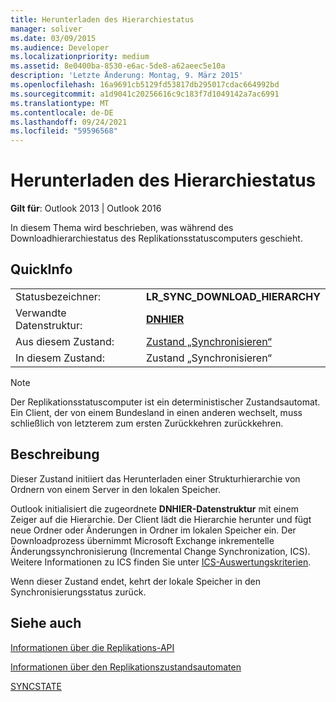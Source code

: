 ```yaml
---
title: Herunterladen des Hierarchiestatus
manager: soliver
ms.date: 03/09/2015
ms.audience: Developer
ms.localizationpriority: medium
ms.assetid: 8e0400ba-8530-e6ac-5de8-a62aeec5e10a
description: 'Letzte Änderung: Montag, 9. März 2015'
ms.openlocfilehash: 16a9691cb5129fd53817db295017cdac664992bd
ms.sourcegitcommit: a1d9041c20256616c9c183f7d1049142a7ac6991
ms.translationtype: MT
ms.contentlocale: de-DE
ms.lasthandoff: 09/24/2021
ms.locfileid: "59596568"
---
```

# <a name="download-hierarchy-state"></a>Herunterladen des Hierarchiestatus

  
  
**Gilt für**: Outlook 2013 | Outlook 2016 
  
 In diesem Thema wird beschrieben, was während des Downloadhierarchiestatus des Replikationsstatuscomputers geschieht. 
  
## <a name="quick-info"></a>QuickInfo

|||
|:-----|:-----|
|Statusbezeichner:  <br/> |**LR_SYNC_DOWNLOAD_HIERARCHY** <br/> |
|Verwandte Datenstruktur:  <br/> |**[DNHIER](dnhier.md)** <br/> |
|Aus diesem Zustand:  <br/> |[Zustand „Synchronisieren“](synchronize-state.md) <br/> |
|In diesem Zustand:  <br/> |Zustand „Synchronisieren“  <br/> |
   
> [!NOTE]
> Der Replikationsstatuscomputer ist ein deterministischer Zustandsautomat. Ein Client, der von einem Bundesland in einen anderen wechselt, muss schließlich von letzterem zum ersten Zurückkehren zurückkehren. 
  
## <a name="description"></a>Beschreibung

Dieser Zustand initiiert das Herunterladen einer Strukturhierarchie von Ordnern von einem Server in den lokalen Speicher. 
  
Outlook initialisiert die zugeordnete **DNHIER-Datenstruktur** mit einem Zeiger auf die Hierarchie. Der Client lädt die Hierarchie herunter und fügt neue Ordner oder Änderungen in Ordner im lokalen Speicher ein. Der Downloadprozess übernimmt Microsoft Exchange inkrementelle Änderungssynchronisierung (Incremental Change Synchronization, ICS). Weitere Informationen zu ICS finden Sie unter [ICS-Auswertungskriterien](https://msdn.microsoft.com/library/aa579252%28EXCHG.80%29.aspx).
  
Wenn dieser Zustand endet, kehrt der lokale Speicher in den Synchronisierungsstatus zurück.
  
## <a name="see-also"></a>Siehe auch



[Informationen über die Replikations-API](about-the-replication-api.md)
  
[Informationen über den Replikationszustandsautomaten](about-the-replication-state-machine.md)
  
[SYNCSTATE](syncstate.md)

